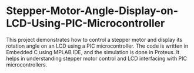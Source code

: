 # Stepper-Motor-Angle-Display-on-LCD-Using-PIC-Microcontroller
This project demonstrates how to control a stepper motor and display its rotation angle on an LCD using a PIC microcontroller. The code is written in Embedded C using MPLAB IDE, and the simulation is done in Proteus. It helps in understanding stepper motor control and LCD interfacing with PIC microcontrollers.
